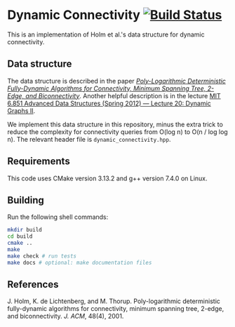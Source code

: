 # Dynamic Connectivity [![Build Status](https://travis-ci.com/tomtseng/dynamic-connectivity-hdt.svg?token=4YxzvXpUhyrEkNzZRD8y&branch=master)](https://travis-ci.com/tomtseng/dynamic-connectivity-hdt)

This is an implementation of Holm et al.'s data structure for dynamic
connectivity.

## Data structure

The data structure is described in the paper
[_Poly-Logarithmic Deterministic Fully-Dynamic Algorithms for Connectivity,
Minimum Spanning Tree, 2-Edge, and
Biconnectivity_](http://citeseerx.ist.psu.edu/viewdoc/download?doi=10.1.1.89.919&rep=rep1&type=pdf).
Another helpful description is in the lecture [MIT 6.851 Advanced Data Structures
(Spring 2012) — Lecture 20: Dynamic Graphs
II](https://www.youtube.com/watch?v=L7ywsci9ujo).

We implement this data structure in this repository, minus the extra trick to
reduce the complexity for connectivity queries from O(log n) to O(n / log log
n). The relevant header file is `dynamic_connectivity.hpp`.

## Requirements

This code uses CMake version 3.13.2 and g++ version 7.4.0 on Linux.

## Building

Run the following shell commands:

```bash
mkdir build
cd build
cmake ..
make
make check # run tests
make docs # optional: make documentation files
```

## References

J. Holm, K. de Lichtenberg, and M. Thorup. Poly-logarithmic deterministic
fully-dynamic algorithms for connectivity, minimum spanning tree, 2-edge, and
biconnectivity. _J. ACM_, 48(4), 2001.
